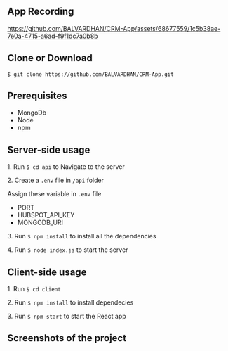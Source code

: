 
<h2>App Recording</h2>



https://github.com/BALVARDHAN/CRM-App/assets/68677559/1c5b38ae-7e0a-4715-a6ad-f9f1dc7a0b8b





<h2>Clone or Download</h2>
<code>$ git clone https://github.com/BALVARDHAN/CRM-App.git</code>

<h2>Prerequisites</h2>
<ul>
  <li>MongoDb</li>
  <li>Node</li>
  <li>npm</li>
</ul>
<h2>Server-side usage</h2>
<p>1. Run <code>$ cd api</code> to Navigate to the server</p>
<p>2. Create a <code>.env</code> file in <code>/api</code> folder</p>
<p>Assign these variable in <code>.env</code> file</p>
<ul>
  <li>PORT</li>
  <li>HUBSPOT_API_KEY</li>
  <li>MONGODB_URI</li>
</ul>
<p>3. Run <code>$ npm install</code> to install all the dependencies</p>
<p>4. Run <code>$ node index.js</code> to start the server</p>
<h2>Client-side usage</h2>
<p>1. Run <code>$ cd client</code></p>
<p>2. Run <code>$ npm install</code> to install dependecies</p>
<p>3. Run <code>$ npm start</code> to start the React app</p>
<h2>Screenshots of the project</h2>

